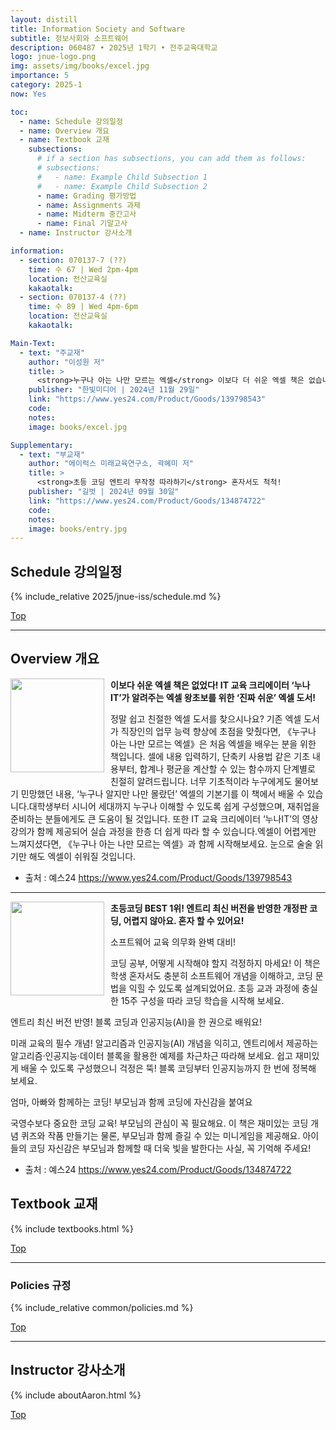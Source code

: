 ```yaml
---
layout: distill
title: Information Society and Software
subtitle: 정보사회와 소프트웨어
description: 060487 • 2025년 1학기 • 전주교육대학교
logo: jnue-logo.png
img: assets/img/books/excel.jpg
importance: 5
category: 2025-1
now: Yes

toc:
  - name: Schedule 강의일정
  - name: Overview 개요
  - name: Textbook 교재
    subsections:
      # if a section has subsections, you can add them as follows:
      # subsections:
      #   - name: Example Child Subsection 1
      #   - name: Example Child Subsection 2
      - name: Grading 평가방법
      - name: Assignments 과제
      - name: Midterm 중간고사
      - name: Final 기말고사
  - name: Instructor 강사소개

information:
  - section: 070137-7 (??)
    time: 수 67 | Wed 2pm-4pm
    location: 전산교육실
    kakaotalk:
  - section: 070137-4 (??)
    time: 수 89 | Wed 4pm-6pm
    location: 전산교육실
    kakaotalk:

Main-Text:
  - text: "주교재"
    author: "이성원 저"
    title: >
      <strong>누구나 아는 나만 모르는 엑셀</strong> 이보다 더 쉬운 엑셀 책은 없습니다
    publisher: "한빛미디어 | 2024년 11월 29일"
    link: "https://www.yes24.com/Product/Goods/139798543"
    code:
    notes:
    image: books/excel.jpg

Supplementary:
  - text: "부교재"
    author: "에이럭스 미래교육연구소, 곽혜미 저"
    title: >
      <strong>초등 코딩 엔트리 무작정 따라하기</strong> 혼자서도 척척!
    publisher: "길벗 | 2024년 09월 30일"
    link: "https://www.yes24.com/Product/Goods/134874722"
    code:
    notes:
    image: books/entry.jpg
---
```


## Schedule 강의일정

{% include_relative 2025/jnue-iss/schedule.md %}

<a class="btncv" href="#">Top</a>

---

## Overview 개요

<img style="float: left; width: 150px; margin: 0 10px 10px 0;" src="books/excel.jpg" />

**이보다 쉬운 엑셀 책은 없었다!
IT 교육 크리에이터 ‘누나IT’가 알려주는 엑셀 왕초보를 위한 ‘진짜 쉬운’ 엑셀 도서!**

정말 쉽고 친절한 엑셀 도서를 찾으시나요? 기존 엑셀 도서가 직장인의 업무 능력 향상에 초점을 맞췄다면,
《누구나 아는 나만 모르는 엑셀》은 처음 엑셀을 배우는 분을 위한 책입니다. 셀에 내용 입력하기, 단축키
사용법 같은 기초 내용부터, 합계나 평균을 계산할 수 있는 함수까지 단계별로 친절히 알려드립니다.
너무 기초적이라 누구에게도 물어보기 민망했던 내용, ‘누구나 알지만 나만 몰랐던’ 엑셀의 기본기를 이 책에서
배울 수 있습니다.대학생부터 시니어 세대까지 누구나 이해할 수 있도록 쉽게 구성했으며, 재취업을 준비하는
분들에게도 큰 도움이 될 것입니다. 또한 IT 교육 크리에이터 ‘누나IT’의 영상 강의가 함께 제공되어 실습
과정을 한층 더 쉽게 따라 할 수 있습니다.엑셀이 어렵게만 느껴지셨다면, 《누구나 아는 나만 모르는 엑셀》과
함께 시작해보세요. 눈으로 술술 읽기만 해도 엑셀이 쉬워질 것입니다.

- 출처 : 예스24 <https://www.yes24.com/Product/Goods/139798543>

---

<img style="float: left; width: 150px; margin: 0 10px 10px 0;" src="books/entry.jpg" />

**초등코딩 BEST 1위!
엔트리 최신 버전을 반영한 개정판
코딩, 어렵지 않아요. 혼자 할 수 있어요!**

소프트웨어 교육 의무화 완벽 대비!

코딩 공부, 어떻게 시작해야 할지 걱정하지 마세요! 이 책은 학생 혼자서도 충분히 소프트웨어 개념을 이해하고,
코딩 문법을 익힐 수 있도록 설계되었어요. 초등 교과 과정에 충실한 15주 구성을 따라 코딩 학습을 시작해 보세요.

엔트리 최신 버전 반영! 블록 코딩과 인공지능(AI)을 한 권으로 배워요!

미래 교육의 필수 개념! 알고리즘과 인공지능(AI) 개념을 익히고, 엔트리에서 제공하는 알고리즘·인공지능·데이터
블록을 활용한 예제를 차근차근 따라해 보세요. 쉽고 재미있게 배울 수 있도록 구성했으니 걱정은 뚝! 블록 코딩부터
인공지능까지 한 번에 정복해 보세요.

엄마, 아빠와 함께하는 코딩! 부모님과 함께 코딩에 자신감을 붙여요

국영수보다 중요한 코딩 교육! 부모님의 관심이 꼭 필요해요. 이 책은 재미있는 코딩 개념 퀴즈와 작품 만들기는 물론,
부모님과 함께 즐길 수 있는 미니게임을 제공해요. 아이들의 코딩 자신감은 부모님과 함께할 때 더욱 빛을 발한다는 사실,
꼭 기억해 주세요!

- 출처 : 예스24 <https://www.yes24.com/Product/Goods/134874722>

## Textbook 교재

{% include textbooks.html %}

<a class="btncv" href="#">Top</a>

---

### Policies 규정

{% include_relative common/policies.md %}

<a class="btncv" href="#">Top</a>

---

## Instructor 강사소개

{% include aboutAaron.html %}

<a class="btncv" href="#">Top</a>
